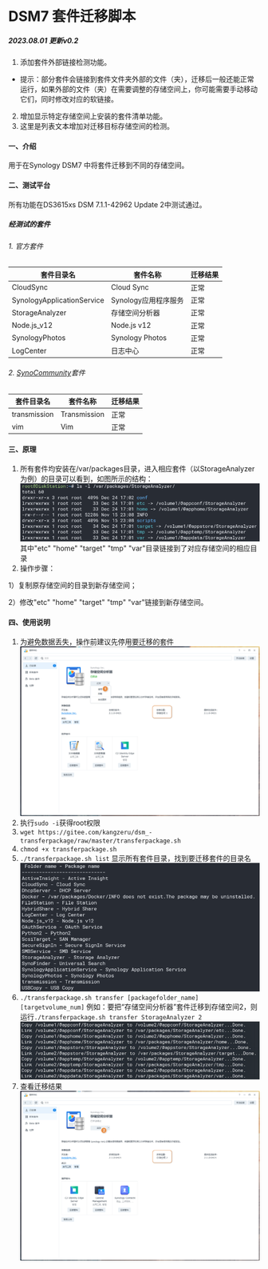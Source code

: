 # DSM7 套件迁移脚本



##### **2023.08.01 更新v0.2** 
1. 添加套件外部链接检测功能。
- 提示：部分套件会链接到套件文件夹外部的文件（夹），迁移后一般还能正常运行，如果外部的文件（夹）在需要调整的存储空间上，你可能需要手动移动它们，同时修改对应的软链接。
2. 增加显示特定存储空间上安装的套件清单功能。
3. 这里是列表文本增加对迁移目标存储空间的检测。

#### 一、介绍
用于在Synology DSM7 中将套件迁移到不同的存储空间。

#### 二、测试平台
所有功能在DS3615xs DSM 7.1.1-42962 Update 2中测试通过。
##### 经测试的套件
###### 1. 官方套件
| 套件目录名 | 套件名称 | 迁移结果 |
|-------|------|----|
| CloudSync |  Cloud Sync    | 正常   |
|  SynologyApplicationService     |  Synology应用程序服务    |  正常  |
|   StorageAnalyzer    |  存储空间分析器    |  正常  |
|   Node.js_v12    |  Node.js v12  | 正常   |
|   SynologyPhotos    |  Synology Photos    | 正常   |
|  LogCenter     |  日志中心    | 正常   |

###### 2. [SynoCommunity](https://packages.synocommunity.com)套件
| 套件目录名 | 套件名称 | 迁移结果 |
|-------|------|----|
|    transmission   |   Transmission   | 正常    |
|    vim   |   Vim   |  正常   |

#### 三、原理

1.  所有套件均安装在/var/packages目录，进入相应套件（以StorageAnalyzer为例）的目录可以看到，如图所示的结构：
![输入图片说明](pic/2022-12-24%2017%2003%2023.png)
其中"etc" "home" "target" "tmp" "var"目录链接到了对应存储空间的相应目录
2.  操作步骤：

 1）复制原存储空间的目录到新存储空间；

 2）修改"etc" "home" "target" "tmp" "var"链接到新存储空间。

#### 四、使用说明

1.  为避免数据丢失，操作前建议先停用要迁移的套件
![输入图片说明](pic/2022-12-24%2016%2035%2000.png)
2. 执行`sudo -i`获得root权限
3. `wget https://gitee.com/kangzeru/dsm_-transferpackage/raw/master/transferpackage.sh`
4. `chmod +x transferpackage.sh`
5. `./transferpackage.sh list`
 显示所有套件目录，找到要迁移套件的目录名
![输入图片说明](pic/2022-12-28%2011%2002%2007.png)
6. `./transferpackage.sh transfer [packagefolder_name] [targetvolume_num]`
 例如：要把“存储空间分析器”套件迁移到存储空间2，则运行`./transferpackage.sh transfer StorageAnalyzer 2`
![输入图片说明](pic/2022-12-24%2017%2004%2030(1).png)
7. 查看迁移结果
![输入图片说明](pic/2022-12-24%2016%2052%2007.png)


